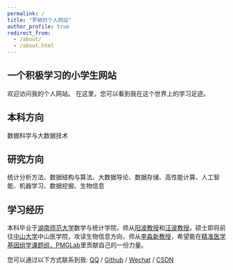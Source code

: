 ```yaml
---
permalink: /
title: "罗颖的个人网站"
author_profile: true
redirect_from: 
  - /about/
  - /about.html
---
```


## 一个积极学习的小学生网站

欢迎访问我的个人网站。
在这里，您可以看到我在这个世界上的学习足迹。

## 本科方向
数据科学与大数据技术

## 研究方向
统计分析方法、数据结构与算法、大数据导论、数据存储、高性能计算、人工智能、机器学习、数据挖掘、生物信息

## 学习经历
本科毕业于[湖南师范大学](https://www.hunnu.edu.cn/)数学与统计学院，师从[阳波教授](https://gsy.hunnu.edu.cn/info/1071/2383.htm)和[汪波教授](https://mc.hunnu.edu.cn/info/1665/4957.htm)。硕士即将前往[中山大学]((https://www.sysu.edu.cn/))中山医学院，攻读生物信息方向，师从[李淼新教授](https://zssom.sysu.edu.cn/zh-hans/teacher/472)，希望能在[精准医学基因组学课题组，PMGLab](http://pmglab.top/)里贡献自己的一份力量。

您可以通过以下方式联系到我: [QQ](../images/qq.jpg) / [Github](https://github.com/yingluo2002) / [Wechat](../images/wechat.jpg) / [CSDN](https://blog.csdn.net/sixibiheye)

